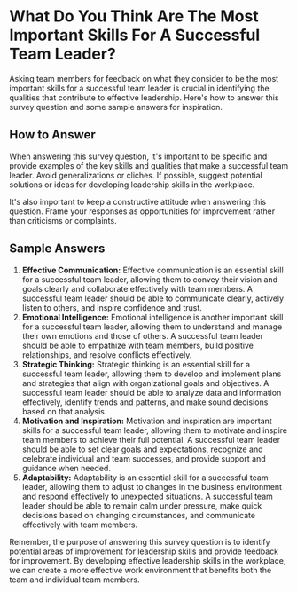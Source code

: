 What Do You Think Are The Most Important Skills For A Successful Team Leader?
====================================================================================================

Asking team members for feedback on what they consider to be the most important skills for a successful team leader is crucial in identifying the qualities that contribute to effective leadership. Here's how to answer this survey question and some sample answers for inspiration.

How to Answer
-------------

When answering this survey question, it's important to be specific and provide examples of the key skills and qualities that make a successful team leader. Avoid generalizations or cliches. If possible, suggest potential solutions or ideas for developing leadership skills in the workplace.

It's also important to keep a constructive attitude when answering this question. Frame your responses as opportunities for improvement rather than criticisms or complaints.

Sample Answers
--------------

1. **Effective Communication:** Effective communication is an essential skill for a successful team leader, allowing them to convey their vision and goals clearly and collaborate effectively with team members. A successful team leader should be able to communicate clearly, actively listen to others, and inspire confidence and trust.
2. **Emotional Intelligence:** Emotional intelligence is another important skill for a successful team leader, allowing them to understand and manage their own emotions and those of others. A successful team leader should be able to empathize with team members, build positive relationships, and resolve conflicts effectively.
3. **Strategic Thinking:** Strategic thinking is an essential skill for a successful team leader, allowing them to develop and implement plans and strategies that align with organizational goals and objectives. A successful team leader should be able to analyze data and information effectively, identify trends and patterns, and make sound decisions based on that analysis.
4. **Motivation and Inspiration:** Motivation and inspiration are important skills for a successful team leader, allowing them to motivate and inspire team members to achieve their full potential. A successful team leader should be able to set clear goals and expectations, recognize and celebrate individual and team successes, and provide support and guidance when needed.
5. **Adaptability:** Adaptability is an essential skill for a successful team leader, allowing them to adjust to changes in the business environment and respond effectively to unexpected situations. A successful team leader should be able to remain calm under pressure, make quick decisions based on changing circumstances, and communicate effectively with team members.

Remember, the purpose of answering this survey question is to identify potential areas of improvement for leadership skills and provide feedback for improvement. By developing effective leadership skills in the workplace, we can create a more effective work environment that benefits both the team and individual team members.

